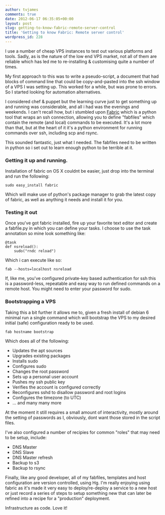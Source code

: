 ```yaml
---
author: tvjames
comments: true
date: 2012-06-17 06:35:05+00:00
layout: post
slug: getting-to-know-fabric-remote-server-control
title: 'Getting to know Fabric: Remote server control'
wordpress_id: 228
---
```


I use a number of cheap VPS instances to test out various platforms and tools. Sadly, as is the nature of the low end VPS market, not all of them are reliable which has led me to re-installing & customising quite a number of times.

My first approach to this was to write a pseudo-script, a document that had blocks of command line that could be copy-and-pasted into the ssh window of a VPS I was setting up. This worked for a while, but was prone to errors. So I started looking for automation alternatives.

I considered chef & puppet but the learning curve just to get something up and running was considerable, and all i had was the evenings and weekends. I can't recall how, but i stumbled upon [Fabric](http://fabfile.org/) which is a python tool that wraps an ssh connection, allowing you to define "fabfiles" which contain the remote (and local) commands to be executed. It's a lot more than that, but at the heart of it it's a python environment for running commands over ssh, including scp and rsync.

This sounded fantastic, just what I needed. The fabfiles need to be written in python so i set out to learn enough python to be terrible at it.

### Getting it up and running.

Installation of fabric on OS X couldnt be easier, just drop into the terminal and run the following:

```
sudo easy_install fabric
```

Which will make use of python's package manager to grab the latest copy of fabric, as well as anything it needs and install it for you.

### Testing it out

Once you've got fabric installed, fire up your favorite text editor and create a fabfile.py in which you can define your tasks. I choose to use the task annotation so mine look something like:

```
@task
def nsreload():
    sudo("rndc reload")
```

Which i can execute like so:

```
fab --hosts=localhost nsreload
```

If, like me, you've configured private-key based authentication for ssh this is a password-less, repeatable and easy way to run defined commands on a remote host. You might need to enter your password for sudo.

### Bootstrapping a VPS

Taking this a bit further it allows me to, given a fresh install of debian 6 minimal run a single command which will bootstrap the VPS to my desired initial (safe) configuration ready to be used.

```
fab hostname bootstrap
```

Which does all of the following:

  * Updates the apt sources
  * Upgrades existing packages
  * Installs sudo
  * Configures sudo
  * Changes the root password
  * Sets up a personal user account
  * Pushes my ssh public key
  * Verifies the account is configured correctly
  * Reconfigures sshd to disallow password and root logins
  * Configures the timezone (to UTC)
  * ... and many many more

At the moment it still requires a small amount of interactivity, mostly around the setting of passwords as I, obviously, dont want those stored in the script files.

I've also configured a number of recipies for common "roles" that may need to be setup, include:

  * DNS Master
  * DNS Slave
  * DNS Master refresh
  * Backup to s3
  * Backup to rsync

Finally, like any good developer, all of my fabfiles, templates and host configuration are version controlled, using Hg. I'm really enjoying using fabric as it's made it very easy to deploy/re-deploy a service to a new host or just record a series of steps to setup something new that can later be refined into a recipe for a "production" deployment.

Infrastructure as code. Love it!

